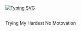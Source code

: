 <a href="https://git.io/typing-svg"><img src="https://readme-typing-svg.demolab.com?font=Kanit&pause=1000&color=F7F7F7&background=FFFFFF00&center=true&multiline=true&width=435&lines=Wannabe+Computer+Nerd%3A;Slowly+Learning+Coding+Languages;Kinda+Sketchy+Not+Doing+It+For+Good;Will+Find+You+Illegal+Stuff+If+You+Ask+For+It" alt="Typing SVG" /></a> 




<br> Trying My Hardest No Motovation
